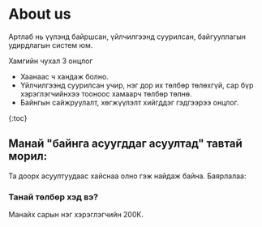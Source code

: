 # About us
Артлаб нь үүлэнд байршсан, үйлчилгээнд суурилсан, байгууллагын удирдлагын систем юм.

Хамгийн чухал 3 онцлог

- Хаанаас ч хандаж болно.
- Үйлчилгээнд суурилсан учир, нэг дор их төлбөр төлөхгүй, сар бүр хэрэглэгчийнхээ тооноос хамаарч төлбөр төлнө.
- Байнгын сайжруулалт, хөгжүүлэлт хийгддэг
гэдгээрээ онцлог.

{:toc}

## Манай "байнга асуугддаг асуултад" тавтай морил:

Та доорх асуултуудаас хайснаа олно гэж найдаж байна. Баярлалаа:

### Танай төлбөр хэд вэ?
Манайх сарын нэг хэрэглэгчийн 200К.
